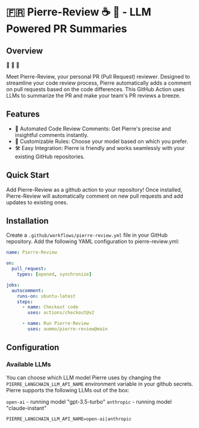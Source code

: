 # 🇫🇷 Pierre-Review ☕️ 🥖 - LLM Powered PR Summaries

## Overview

🥖 🥖 🥖

Meet Pierre-Review, your personal PR (Pull Request) reviewer. Designed to streamline your code review process, Pierre automatically adds a comment on pull requests based on the code differences. This GitHub Action uses LLMs to summarize the PR and make your team's PR reviews a breeze.

## Features

- 🤖 Automated Code Review Comments: Get Pierre's precise and insightful comments instantly.
- 📝 Customizable Rules: Choose your model based on which you prefer.
- 🛠️ Easy Integration: Pierre is friendly and works seamlessly with your existing GitHub repositories.

## Quick Start

Add Pierre-Review as a github action to your repository! Once installed, Pierre-Review will automatically comment on new pull requests and add updates to existing ones.

## Installation

Create a `.github/workflows/pierre-review.yml` file in your GitHub repository.
Add the following YAML configuration to pierre-review.yml:

```yaml
name: Pierre-Review

on:
  pull_request:
    types: [opened, synchronize]

jobs:
  autocomment:
    runs-on: ubuntu-latest
    steps:
      - name: Checkout code
        uses: actions/checkout@v2

      - name: Run Pierre-Review
        uses: aummo/pierre-review@main
```

## Configuration

### Available LLMs

You can choose which LLM model Pierre uses by changing the `PIERRE_LANGCHAIN_LLM_API_NAME` environment variable in your github secrets. Pierre supports the following LLMs out of the box:

`open-ai` - running model "gpt-3.5-turbo"
`anthropic` - running model "claude-instant"

```
PIERRE_LANGCHAIN_LLM_API_NAME=open-ai|anthropic
```
